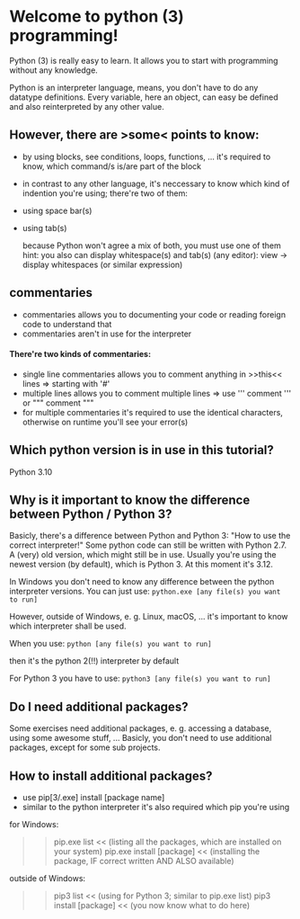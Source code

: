 #	Welcome to python (3) programming!

Python (3) is really easy to learn. It allows you to start
with programming without any knowledge.

Python is an interpreter language, means, you don't have
to do any datatype definitions. Every variable, here an object,
can easy be defined and also reinterpreted by any other value.

##	However, there are >some< points to know:

-	by using blocks, see conditions, loops, functions, ... it's required
	to know, which command/s is/are part of the block
-	in contrast to any other language, it's neccessary to know
	which kind of indention you're using; there're two of them:
-	using space bar(s)
-	using tab(s)

	because Python won't agree a mix of both, you must use one of them
	hint: you also can display whitespace(s) and tab(s)
	(any editor): view -> display whitespaces (or similar expression)

##	commentaries

-	commentaries allows you to documenting your code or reading foreign code to understand that
-	commentaries aren't in use for the interpreter

####	There're two kinds of commentaries:
-	single line commentaries allows you to comment anything in >>this<< lines	=>	starting with '#'
-	multiple lines allows you to comment multiple lines	=>	use ''' comment ''' or """ comment """
-	for multiple commentaries it's required to use the identical characters, otherwise on runtime you'll see your error(s)

##	Which python version is in use in this tutorial?

Python 3.10

##	Why is it important to know the difference between Python / Python 3?

Basicly, there's a difference between Python and Python 3: "How to use the correct interpreter!"
Some python code can still be written with Python 2.7. A (very) old version, which might still
be in use. Usually you're using the newest version (by default), which is Python 3.
At this moment it's 3.12.

In Windows you don't need to know any difference between the python interpreter versions.
You can just use:
```python.exe [any file(s) you want to run]```

However, outside of Windows, e. g. Linux, macOS, ... it's important to know which interpreter shall
be used.

When you use:
```python [any file(s) you want to run]```

then it's the python 2(!!) interpreter by default

For Python 3 you have to use:
```python3 [any file(s) you want to run]```

##	Do I need additional packages?

Some exercises need additional packages, e. g. accessing a database, using some awesome stuff, ...
Basicly, you don't need to use additional packages, except for some sub projects.

##	How to install additional packages?

-	use pip[3/.exe] install [package name]
-	similar to the python interpreter it's also required which pip you're using

for Windows: 
>>	pip.exe list	<<	(listing all the packages, which are installed on your system)
>>	pip.exe install [package]	<< (installing the package, IF correct written AND ALSO available)

outside of Windows:
>>	pip3 list	<<	(using for Python 3; similar to pip.exe list)
>>	pip3 install [package]	<<	(you now know what to do here)